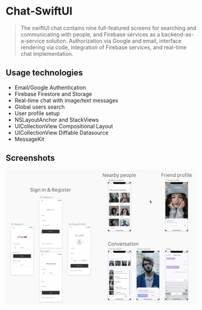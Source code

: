 # Chat-SwiftUI
>The swiftUI chat contains nine full-featured screens for searching and communicating with people, and Firebase services as a backend-as-a-service solution. 
>Authorization via Google and email, interface rendering via code, integration of Firebase services, and real-time chat implementation.

## Usage technologies
* Email/Google Authentication
* Firebase Firestore and Storage
* Real-time chat with image/text messages
* Global users search
* User profile setup
* NSLayoutAnchor and StackViews
* UICollectionView Compositional Layout
* UICollectionView Diffable Datasource
* MessageKit
## Screenshots
![Chat-SwiftUI](https://github.com/chernyshevpavel/chat-swift/raw/main/screenshots/1.png)